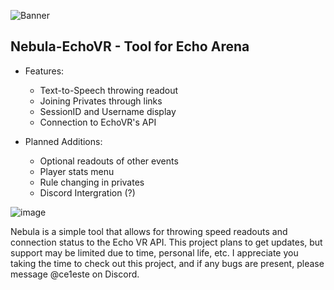 ![Banner](https://github.com/user-attachments/assets/1914e172-89f6-4de5-9248-d2383ba1c644)

## Nebula-EchoVR - Tool for Echo Arena

- Features:
  - Text-to-Speech throwing readout
  - Joining Privates through links
  - SessionID and Username display
  - Connection to EchoVR's API
 
- Planned Additions:
  - Optional readouts of other events
  - Player stats menu
  - Rule changing in privates
  - Discord Intergration (?)

  
![image](https://github.com/user-attachments/assets/f223bd4d-f285-4685-a0be-7fc12b65ca86)
 

Nebula is a simple tool that allows for throwing speed readouts and connection status to the Echo VR API. This project plans to get updates, but support may be limited due to time, personal life, etc. I appreciate you taking the time to check out this project, and if any bugs are present, please message @ce1este on Discord.
